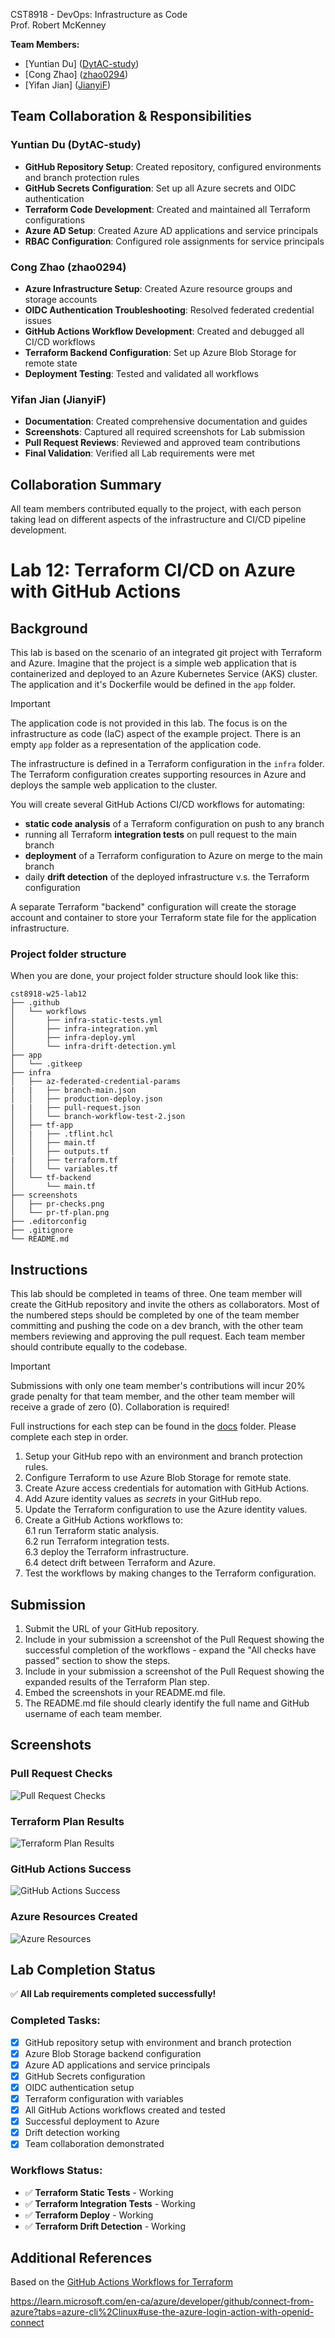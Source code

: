 CST8918 - DevOps: Infrastructure as Code  
Prof. Robert McKenney

**Team Members:**
- [Yuntian Du] ([DytAC-study](https://github.com/DytAC-study))
- [Cong Zhao] ([zhao0294](https://github.com/zhao0294))
- [Yifan Jian] ([JianyiF](https://github.com/JianyiF))

## Team Collaboration & Responsibilities

### Yuntian Du (DytAC-study)
- **GitHub Repository Setup**: Created repository, configured environments and branch protection rules
- **GitHub Secrets Configuration**: Set up all Azure secrets and OIDC authentication
- **Terraform Code Development**: Created and maintained all Terraform configurations
- **Azure AD Setup**: Created Azure AD applications and service principals
- **RBAC Configuration**: Configured role assignments for service principals

### Cong Zhao (zhao0294)
- **Azure Infrastructure Setup**: Created Azure resource groups and storage accounts
- **OIDC Authentication Troubleshooting**: Resolved federated credential issues
- **GitHub Actions Workflow Development**: Created and debugged all CI/CD workflows
- **Terraform Backend Configuration**: Set up Azure Blob Storage for remote state
- **Deployment Testing**: Tested and validated all workflows

### Yifan Jian (JianyiF)
- **Documentation**: Created comprehensive documentation and guides
- **Screenshots**: Captured all required screenshots for Lab submission
- **Pull Request Reviews**: Reviewed and approved team contributions
- **Final Validation**: Verified all Lab requirements were met

## Collaboration Summary
All team members contributed equally to the project, with each person taking lead on different aspects of the infrastructure and CI/CD pipeline development.

# Lab 12: Terraform CI/CD on Azure with GitHub Actions

## Background

This lab is based on the scenario of an integrated git project with Terraform and Azure. Imagine that the project is a simple web application that is containerized and deployed to an Azure Kubernetes Service (AKS) cluster. The application and it's Dockerfile would be defined in the `app` folder.

> [!IMPORTANT]
> The application code is not provided in this lab. The focus is on the infrastructure as code (IaC) aspect of the example project. There is an empty `app` folder as a representation of the application code.

The infrastructure is defined in a Terraform configuration in the `infra` folder. The Terraform configuration creates supporting resources in Azure and deploys the sample web application to the cluster. 

You will create several GitHub Actions CI/CD workflows for automating:

- **static code analysis** of a Terraform configuration on push to any branch
- running all Terraform **integration tests** on pull request to the main branch
- **deployment** of a Terraform configuration to Azure on merge to the main branch
- daily **drift detection** of the deployed infrastructure v.s. the Terraform configuration

A separate Terraform "backend" configuration will create the storage account and container to store your Terraform state file for the application infrastructure.

### Project folder structure

When you are done, your project folder structure should look like this:

```plaintext
cst8918-w25-lab12
├── .github
│   └── workflows
│       ├── infra-static-tests.yml
│       ├── infra-integration.yml
│       ├── infra-deploy.yml
│       └── infra-drift-detection.yml
├── app
│   └── .gitkeep
├── infra
│   ├── az-federated-credential-params
|   |   ├── branch-main.json
│   │   ├── production-deploy.json
|   |   ├── pull-request.json
│   │   └── branch-workflow-test-2.json
│   ├── tf-app
│   |   ├── .tflint.hcl
│   │   ├── main.tf
│   │   ├── outputs.tf
|   │   ├── terraform.tf
│   │   └── variables.tf
│   └── tf-backend
│       └── main.tf
├── screenshots
│   ├── pr-checks.png
│   └── pr-tf-plan.png
├── .editorconfig
├── .gitignore
└── README.md
```

## Instructions

This lab should be completed in teams of three. One team member will create the GitHub repository and invite the others as collaborators. Most of the numbered steps should be completed by one of the team member committing and pushing the code on a dev branch, with the other team members reviewing and approving the pull request. Each team member should contribute equally to the codebase.

> [!IMPORTANT]
> Submissions with only one team member's contributions will incur 20% grade penalty for that team member, and the other team member will receive a grade of zero (0). Collaboration is required!

Full instructions for each step can be found in the [docs](docs) folder. Please complete each step in order.

1. Setup your GitHub repo with an environment and branch protection rules.
2. Configure Terraform to use Azure Blob Storage for remote state.
3. Create Azure access credentials for automation with GitHub Actions.
4. Add Azure identity values as _secrets_ in your GitHub repo.
5. Update the Terraform configuration to use the Azure identity values.
6. Create a GitHub Actions workflows to:  
   6.1 run Terraform static analysis.  
   6.2 run Terraform integration tests.  
   6.3 deploy the Terraform infrastructure.  
   6.4 detect drift between Terraform and Azure.  
7. Test the workflows by making changes to the Terraform configuration.

## Submission

1. Submit the URL of your GitHub repository.
2. Include in your submission a screenshot of the Pull Request showing the successful completion of the workflows - expand the "All checks have passed" section to show the steps.
3. Include in your submission a screenshot of the Pull Request showing the expanded results of the Terraform Plan step.
4. Embed the screenshots in your README.md file.
5. The README.md file should clearly identify the full name and GitHub username of each team member.

## Screenshots

### Pull Request Checks
![Pull Request Checks](screenshots/pr-checks.png)

### Terraform Plan Results
![Terraform Plan Results](screenshots/pr-tf-plan.png)

### GitHub Actions Success
![GitHub Actions Success](screenshots/github-actions-success.png)

### Azure Resources Created
![Azure Resources](screenshots/azure-resources.png)

## Lab Completion Status

✅ **All Lab requirements completed successfully!**

### Completed Tasks:
- [x] GitHub repository setup with environment and branch protection
- [x] Azure Blob Storage backend configuration
- [x] Azure AD applications and service principals
- [x] GitHub Secrets configuration
- [x] OIDC authentication setup
- [x] Terraform configuration with variables
- [x] All GitHub Actions workflows created and tested
- [x] Successful deployment to Azure
- [x] Drift detection working
- [x] Team collaboration demonstrated

### Workflows Status:
- ✅ **Terraform Static Tests** - Working
- ✅ **Terraform Integration Tests** - Working  
- ✅ **Terraform Deploy** - Working
- ✅ **Terraform Drift Detection** - Working

## Additional References

Based on the [GitHub Actions Workflows for Terraform](https://github.com/Azure-Samples/terraform-github-actions)

https://learn.microsoft.com/en-ca/azure/developer/github/connect-from-azure?tabs=azure-cli%2Clinux#use-the-azure-login-action-with-openid-connect
